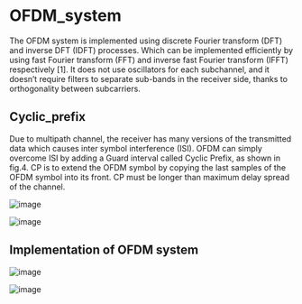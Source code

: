 # OFDM_system
The OFDM system is implemented using discrete Fourier transform (DFT) and inverse DFT (IDFT) processes. 
Which can be implemented efficiently by using fast Fourier transform (FFT) and inverse fast Fourier transform (IFFT) respectively [1].
It does not use oscillators for each subchannel, and it doesn’t require filters to separate sub-bands in the receiver side, thanks to orthogonality between subcarriers.

## Cyclic_prefix
Due to multipath channel, the receiver has many versions of the transmitted data which causes inter symbol interference  (ISI).
OFDM can simply overcome ISI by adding a Guard interval called Cyclic Prefix, as shown in fig.4. 
CP is to extend the OFDM symbol by copying the last samples of the OFDM symbol into its front. CP must be longer than maximum delay spread of the channel. 

![image](https://github.com/Metwaly-yahia/OFDM_system/assets/81784667/9423a428-8e96-4c89-9dd6-cd5cb7d52e82)

![image](https://github.com/Metwaly-yahia/OFDM_system/assets/81784667/45ac3846-b2db-4cae-b3c7-1b71688741b5)



## Implementation of OFDM system

![image](https://github.com/Metwaly-yahia/OFDM_system/assets/81784667/f7e4a90e-87ac-4e90-9539-7da0627ea5dc)

![image](https://github.com/Metwaly-yahia/OFDM_system/assets/81784667/8f83f990-e171-417a-8c07-3317023a7678)
